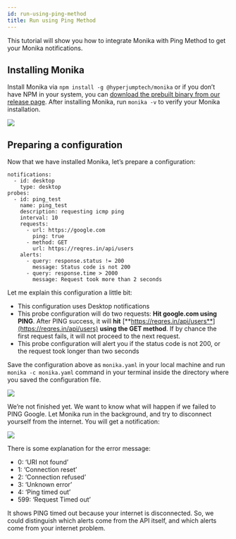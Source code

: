 ```yaml
---
id: run-using-ping-method
title: Run using Ping Method
---
```


This tutorial will show you how to integrate Monika with Ping Method to get your Monika notifications.

## Installing Monika

Install Monika via `npm install -g @hyperjumptech/monika` or if you don’t have NPM in your system, you can [download the prebuilt binary from our release page](https://github.com/hyperjumptech/monika/releases). After installing Monika, run `monika -v` to verify your Monika installation.

![](https://miro.medium.com/proxy/1*NCa_JT4SdiaDPPdHgIzq2Q.png)

## Preparing a configuration

Now that we have installed Monika, let’s prepare a configuration:

```
notifications:
  - id: desktop
    type: desktop
probes:
  - id: ping_test
    name: ping_test
    description: requesting icmp ping
    interval: 10
    requests:
      - url: https://google.com
        ping: true
      - method: GET
        url: https://reqres.in/api/users
    alerts:
      - query: response.status != 200
        message: Status code is not 200
      - query: response.time > 2000
        message: Request took more than 2 seconds
```

Let me explain this configuration a little bit:

- This configuration uses Desktop notifications
- This probe configuration will do two requests: **Hit google.com using PING**. After PING success, it will **hit** [**https://reqres.in/api/users**](https://reqres.in/api/users) **using the GET method**. If by chance the first request fails, it will not proceed to the next request.
- This probe configuration will alert you if the status code is not 200, or the request took longer than two seconds

Save the configuration above as `monika.yaml` in your local machine and run `monika -c monika.yaml` command in your terminal inside the directory where you saved the configuration file.

![](https://miro.medium.com/max/1400/1*96YDF6fKh9uc1ABw5Z_6Cw.png)

We’re not finished yet. We want to know what will happen if we failed to PING Google. Let Monika run in the background, and try to disconnect yourself from the internet. You will get a notification:

![](https://miro.medium.com/max/1400/1*9-EXof54-ekJfzorw269ew.png)

There is some explanation for the error message:

- 0: ‘URI not found’
- 1: ‘Connection reset’
- 2: ‘Connection refused’
- 3: ‘Unknown error’
- 4: ‘Ping timed out’
- 599: ‘Request Timed out’

It shows PING timed out because your internet is disconnected. So, we could distinguish which alerts come from the API itself, and which alerts come from your internet problem.
